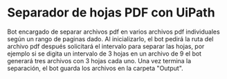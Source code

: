 # Separador de hojas PDF con UiPath
Bot encargado de separar archivos pdf en varios archivos pdf individuales según un rango de paginas dado. Al inicializarlo, el bot pedirá la ruta del archivo pdf después solicitará el intervalo para separar las hojas, por ejemplo si se digita un intervalo de 3 hojas en un archivo de 9 el bot generará tres archivos con 3 hojas cada uno. Una vez termina la separación, el bot guarda los archivos en la carpeta "Output".
